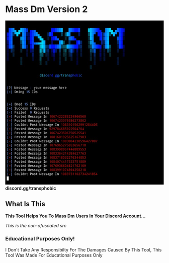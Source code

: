 # Mass Dm Version 2

![Mass Dm](IMG_20230312_145519.jpg)
**discord.gg/transphobic**

## What Is This
**This Tool Helps You To Mass Dm Users In Your Discord Account...**

*This is the non-ofuscated src*

### Educational Purposes Only!

I Don't Take Any Responsibilty For The Damages Caused By This Tool, This Tool Was Made For Educational Purposes Only
